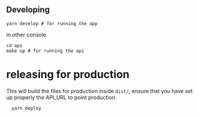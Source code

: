## Developing

``` console
yarn develop # for running the app
```
in other console
```console
cd api
make up # for running the api
```

# releasing for production

This will build the files for production inside `dist/`,
ensure that you have set up properly the API_URL to point production.

```console
  yarn deploy
```
